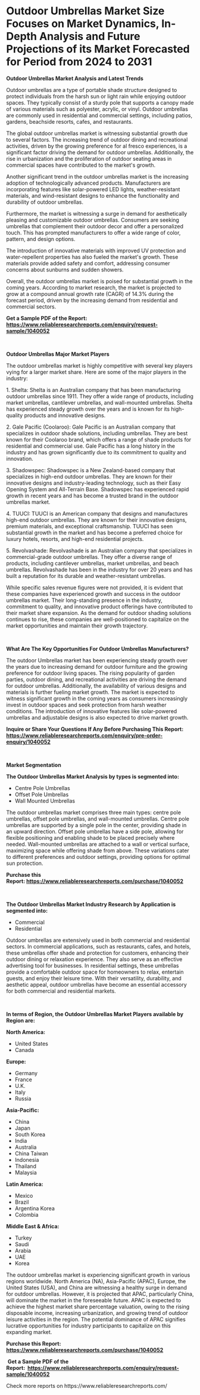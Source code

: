 <p><h1>Outdoor Umbrellas Market Size Focuses on Market Dynamics, In-Depth Analysis and Future Projections of its Market Forecasted for Period from 2024 to 2031</h1></p><p><strong>Outdoor Umbrellas Market Analysis and Latest Trends</strong></p>
<p><p>Outdoor umbrellas are a type of portable shade structure designed to protect individuals from the harsh sun or light rain while enjoying outdoor spaces. They typically consist of a sturdy pole that supports a canopy made of various materials such as polyester, acrylic, or vinyl. Outdoor umbrellas are commonly used in residential and commercial settings, including patios, gardens, beachside resorts, cafes, and restaurants.</p><p>The global outdoor umbrellas market is witnessing substantial growth due to several factors. The increasing trend of outdoor dining and recreational activities, driven by the growing preference for al fresco experiences, is a significant factor driving the demand for outdoor umbrellas. Additionally, the rise in urbanization and the proliferation of outdoor seating areas in commercial spaces have contributed to the market's growth.</p><p>Another significant trend in the outdoor umbrellas market is the increasing adoption of technologically advanced products. Manufacturers are incorporating features like solar-powered LED lights, weather-resistant materials, and wind-resistant designs to enhance the functionality and durability of outdoor umbrellas.</p><p>Furthermore, the market is witnessing a surge in demand for aesthetically pleasing and customizable outdoor umbrellas. Consumers are seeking umbrellas that complement their outdoor decor and offer a personalized touch. This has prompted manufacturers to offer a wide range of color, pattern, and design options.</p><p>The introduction of innovative materials with improved UV protection and water-repellent properties has also fueled the market's growth. These materials provide added safety and comfort, addressing consumer concerns about sunburns and sudden showers.</p><p>Overall, the outdoor umbrellas market is poised for substantial growth in the coming years. According to market research, the market is projected to grow at a compound annual growth rate (CAGR) of 14.3% during the forecast period, driven by the increasing demand from residential and commercial sectors.</p></p>
<p><strong>Get a Sample PDF of the Report:&nbsp; <a href="https://www.reliableresearchreports.com/enquiry/request-sample/1040052">https://www.reliableresearchreports.com/enquiry/request-sample/1040052</a></strong></p>
<p>&nbsp;</p>
<p><strong>Outdoor Umbrellas Major Market Players</strong></p>
<p><p>The outdoor umbrellas market is highly competitive with several key players vying for a larger market share. Here are some of the major players in the industry:</p><p>1. Shelta: Shelta is an Australian company that has been manufacturing outdoor umbrellas since 1911. They offer a wide range of products, including market umbrellas, cantilever umbrellas, and wall-mounted umbrellas. Shelta has experienced steady growth over the years and is known for its high-quality products and innovative designs.</p><p>2. Gale Pacific (Coolaroo): Gale Pacific is an Australian company that specializes in outdoor shade solutions, including umbrellas. They are best known for their Coolaroo brand, which offers a range of shade products for residential and commercial use. Gale Pacific has a long history in the industry and has grown significantly due to its commitment to quality and innovation.</p><p>3. Shadowspec: Shadowspec is a New Zealand-based company that specializes in high-end outdoor umbrellas. They are known for their innovative designs and industry-leading technology, such as their Easy Opening System and All-Terrain Base. Shadowspec has experienced rapid growth in recent years and has become a trusted brand in the outdoor umbrellas market.</p><p>4. TUUCI: TUUCI is an American company that designs and manufactures high-end outdoor umbrellas. They are known for their innovative designs, premium materials, and exceptional craftsmanship. TUUCI has seen substantial growth in the market and has become a preferred choice for luxury hotels, resorts, and high-end residential projects.</p><p>5. Revolvashade: Revolvashade is an Australian company that specializes in commercial-grade outdoor umbrellas. They offer a diverse range of products, including cantilever umbrellas, market umbrellas, and beach umbrellas. Revolvashade has been in the industry for over 20 years and has built a reputation for its durable and weather-resistant umbrellas.</p><p>While specific sales revenue figures were not provided, it is evident that these companies have experienced growth and success in the outdoor umbrellas market. Their long-standing presence in the industry, commitment to quality, and innovative product offerings have contributed to their market share expansion. As the demand for outdoor shading solutions continues to rise, these companies are well-positioned to capitalize on the market opportunities and maintain their growth trajectory.</p></p>
<p>&nbsp;</p>
<p><strong>What Are The Key Opportunities For Outdoor Umbrellas Manufacturers?</strong></p>
<p><p>The outdoor Umbrellas market has been experiencing steady growth over the years due to increasing demand for outdoor furniture and the growing preference for outdoor living spaces. The rising popularity of garden parties, outdoor dining, and recreational activities are driving the demand for outdoor umbrellas. Additionally, the availability of various designs and materials is further fueling market growth. The market is expected to witness significant growth in the coming years as consumers increasingly invest in outdoor spaces and seek protection from harsh weather conditions. The introduction of innovative features like solar-powered umbrellas and adjustable designs is also expected to drive market growth.</p></p>
<p><strong>Inquire or Share Your Questions If Any Before Purchasing This Report: <a href="https://www.reliableresearchreports.com/enquiry/pre-order-enquiry/1040052">https://www.reliableresearchreports.com/enquiry/pre-order-enquiry/1040052</a></strong></p>
<p>&nbsp;</p>
<p><strong>Market Segmentation</strong></p>
<p><strong>The Outdoor Umbrellas Market Analysis by types is segmented into:</strong></p>
<p><ul><li>Centre Pole Umbrellas</li><li>Offset Pole Umbrellas</li><li>Wall Mounted Umbrellas</li></ul></p>
<p><p>The outdoor umbrellas market comprises three main types: centre pole umbrellas, offset pole umbrellas, and wall-mounted umbrellas. Centre pole umbrellas are supported by a single pole in the center, providing shade in an upward direction. Offset pole umbrellas have a side pole, allowing for flexible positioning and enabling shade to be placed precisely where needed. Wall-mounted umbrellas are attached to a wall or vertical surface, maximizing space while offering shade from above. These variations cater to different preferences and outdoor settings, providing options for optimal sun protection.</p></p>
<p><strong>Purchase this Report:&nbsp;<a href="https://www.reliableresearchreports.com/purchase/1040052">https://www.reliableresearchreports.com/purchase/1040052</a></strong></p>
<p>&nbsp;</p>
<p><strong>The Outdoor Umbrellas Market Industry Research by Application is segmented into:</strong></p>
<p><ul><li>Commercial</li><li>Residential</li></ul></p>
<p><p>Outdoor umbrellas are extensively used in both commercial and residential sectors. In commercial applications, such as restaurants, cafes, and hotels, these umbrellas offer shade and protection for customers, enhancing their outdoor dining or relaxation experience. They also serve as an effective advertising tool for businesses. In residential settings, these umbrellas provide a comfortable outdoor space for homeowners to relax, entertain guests, and enjoy their leisure time. With their versatility, durability, and aesthetic appeal, outdoor umbrellas have become an essential accessory for both commercial and residential markets.</p></p>
<p>&nbsp;</p>
<p><strong>In terms of Region, the Outdoor Umbrellas Market Players available by Region are:</strong></p>
<p>
    <p> <strong> North America: </strong>
        <ul>
            <li>United States</li>
            <li>Canada</li>
        </ul>
        </p> 
    <p> <strong> Europe: </strong>
        <ul>
            <li>Germany</li>
            <li>France</li>
            <li>U.K.</li>
            <li>Italy</li>
            <li>Russia</li>
        </ul>
        </p> 
    <p> <strong> Asia-Pacific: </strong>
        <ul>
            <li>China</li>
            <li>Japan</li>
            <li>South Korea</li>
            <li>India</li>
            <li>Australia</li>
            <li>China Taiwan</li>
            <li>Indonesia</li>
            <li>Thailand</li>
            <li>Malaysia</li>
        </ul>
        </p> 
    <p> <strong> Latin America: </strong>
        <ul>
            <li>Mexico</li>
            <li>Brazil</li>
            <li>Argentina Korea</li>
            <li>Colombia</li>
        </ul>
        </p> 
    <p> <strong> Middle East & Africa: </strong>
        <ul>
            <li>Turkey</li>
            <li>Saudi</li>
            <li>Arabia</li>
            <li>UAE</li>
            <li>Korea</li>
        </ul>
    </p>
    </p>
<p><p>The outdoor umbrellas market is experiencing significant growth in various regions worldwide. North America (NA), Asia-Pacific (APAC), Europe, the United States (USA), and China are witnessing a healthy surge in demand for outdoor umbrellas. However, it is projected that APAC, particularly China, will dominate the market in the foreseeable future. APAC is expected to achieve the highest market share percentage valuation, owing to the rising disposable income, increasing urbanization, and growing trend of outdoor leisure activities in the region. The potential dominance of APAC signifies lucrative opportunities for industry participants to capitalize on this expanding market.</p></p>
<p><strong>Purchase this Report: <a href="https://www.reliableresearchreports.com/purchase/1040052">https://www.reliableresearchreports.com/purchase/1040052</a></strong></p>
<p>&nbsp;<strong>Get a Sample PDF of the Report:&nbsp;&nbsp;<a href="https://www.reliableresearchreports.com/enquiry/request-sample/1040052">https://www.reliableresearchreports.com/enquiry/request-sample/1040052</a></strong></p>
<p><strong></strong></p>
<p>Check more reports on https://www.reliableresearchreports.com/</p>